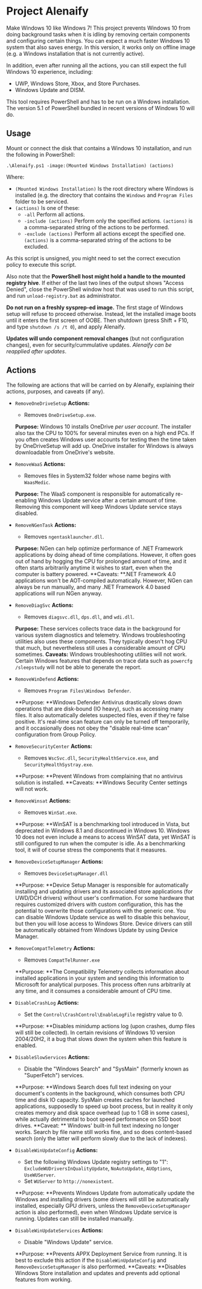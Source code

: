 # Project Alenaify

Make Windows 10 like Windows 7! This project prevents Windows 10 from doing background tasks when it is idling by removing certain components and configuring certain things. You can expect a much faster Windows 10 system that also saves energy. In this version, it works only on offline image (e.g. a Windows installation that is not currently active).

In addition, even after running all the actions, you can still expect the full Windows 10 experience, including:

- UWP, Windows Store, Xbox, and Store Purchases.
- Windows Update and DISM.

This tool requires PowerShell and has to be run on a Windows installation. The version 5.1 of PowerShell bundled in recent versions of Windows 10 will do.

## Usage

Mount or connect the disk that contains a Windows 10 installation, and run the following in PowerShell:

```
.\Alenaify.ps1 -image:(Mounted Windows Installation) (actions)
```

Where:

- `(Mounted Windows Installation)`
  Is the root directory where Windows is installed (e.g. the directory that contains the `Windows` and `Program Files` folder to be serviced.
- `(actions)`
  Is one of these:
  - `-all`
    Perform all actions.
  - `-include (actions)`
    Perform only the specified actions. `(actions)` is a comma-separated string of the actions to be performed.
  - `-exclude (actions)`
    Perform all actions except the specified one. `(actions)` is a comma-separated string of the actions to be excluded.

As this script is unsigned, you might need to set the correct execution policy to execute this script.

Also note that the **PowerShell host might hold a handle to the mounted registry hive**. If either of the last two lines of the output shows "Access Denied", close the PowerShell window host that was used to run this script, and run `unload-registry.bat` as administrator.

**Do not run on a freshly sysprep-ed image.**
The first stage of Windows setup will refuse to proceed otherwise. Instead, let the installed image boots until it enters the first screen of OOBE. Then shutdown (press Shift + F10, and type `shutdown /s /t 0`), and apply Alenaify.

**Updates will undo component removal changes** (but not configuration changes), even for security/cummulative updates. *Alenaify can be reapplied after updates*.

## Actions

The following are actions that will be carried on by Alenaify, explaining their actions, purposes, and caveats (if any).

- `RemoveOneDriveSetup`
  **Actions:**

  - Removes `OneDriveSetup.exe`.

  **Purpose:** Windows 10 installs OneDrive *per user account*. The installer also tax the CPU to 100% for several minutes even on a high end PCs. If you often creates Windows user accounts for testing then the time taken by OneDriveSetup will add up. OneDrive installer for Windows is always downloadable from OneDrive's website.

- `RemoveWaaS`
  **Actions:**

  - Removes files in System32 folder whose name begins with `WaasMedic`.

  **Purpose:** The WaaS component is responsible for automatically re-enabling Windows Update service after a certain amount of time. Removing this component will keep Windows Update service stays disabled.

- `RemoveNGenTask`
  **Actions:**

  - Removes `ngentasklauncher.dll`.

  **Purpose:** NGen can help optimize performance of .NET Framework applications by doing ahead of time compilations. However, it often goes out of hand by hogging the CPU for prolonged amount of time, and it often starts arbitrarily anytime it wishes to start, even when the computer is battery powered.
  **Caveats: **.NET Framework 4.0 applications won't be AOT-compiled automatically. However, NGen can always be run manually, and many .NET Framework 4.0 based applications will run NGen anyway.

- `RemoveDiagSvc`
  **Actions:**

  - Removes `diagsvc.dll`, `dps.dll`, and `wdi.dll`.

  **Purpose:** These services collects trace data in the background for various system diagnostics and telemetry. Windows troubleshooting utilities also uses these components. They typically doesn't hog CPU that much, but nevertheless still uses a considerable amount of CPU sometimes.
  **Caveats:** Windows troubleshooting utilities will not work. Certain Windows features that depends on trace data such as `powercfg /sleepstudy` will not be able to generate the report.

- `RemoveWinDefend`
  **Actions:**

  - Removes `Program Files\Windows Defender`.

  **Purpose: **Windows Defender Antivirus drastically slows down operations that are disk-bound (IO heavy), such as accessing many files. It also automatically deletes suspected files, even if they're false positive. It's real-time scan feature can only be turned off temporarily, and it occasionally does not obey the "disable real-time scan" configuration from Group Policy.

- `RemoveSecurityCenter`
  **Actions:**

  - Removes `WscSvc.dll`, `SecurityHealthService.exe`, and `SecurityHealthSystray.exe`.

  **Purpose: **Prevent Windows from complaining that no antivirus solution is installed.
  **Caveats: **Windows Security Center settings will not work.

- `RemoveWinsat`
  **Actions:**

  - Removes `WinSat.exe`.

  **Purpose: **WinSAT is a benchmarking tool introduced in Vista, but deprecated in Windows 8.1 and discontinued in Windows 10. Windows 10 does not even include a means to access WinSAT data, yet WinSAT is still configured to run when the computer is idle. As a benchmarking tool, it will of course stress the components that it measures.

- `RemoveDeviceSetupManager`
  **Actions:**

  - Removes `DeviceSetupManager.dll`

  **Purpose: **Device Setup Manager is responsible for automatically installing and updating drivers and its associated store applications (for UWD/DCH drivers) without user's confirmation. For some hardware that requires customized drivers with custom configuration, this has the potential to overwrite those configurations with the generic one. You can disable Windows Update service as well to disable this behaviour, but then you will lose access to Windows Store. Device drivers can still be automatically obtained from Windows Update by using Device Manager.

- `RemoveCompatTelemetry`
  **Actions:**

  - Removes `CompatTelRunner.exe`

  **Purpose: **The Compatibility Telemetry collects information about installed applications in your system and sending this information to Microsoft for analytical purposes. This process often runs arbitrarily at any time, and it consumes a considerable amount of CPU time.

- `DisableCrashLog`
  **Actions:**

  - Set the `Control\CrashControl\EnableLogFile` registry value to 0.

  **Purpose: **Disables minidump actions log (upon crashes, dump files will still be collected). In certain revisions of Windows 10 version 2004/20H2, it a bug that slows down the system when this feature is enabled.

- `DisableSlowServices`
  **Actions:**

  - Disable the "Windows Search" and "SysMain" (formerly known as "SuperFetch") services.

  **Purpose: **Windows Search does full text indexing on your document's contents in the background, which consumes both CPU time and disk IO capacity. SysMain creates caches for launched applications, supposedly to speed up boot process, but in reality it only creates memory and disk space overhead (up to 1 GB in some cases), while actually detrimental to boot speed performance on SSD boot drives.
  **Caveat: ** Windows' built-in full text indexing no longer works. Search by file name still works fine, and so does content-based search (only the latter will perform slowly due to the lack of indexes).

- `DisableWinUpdateConfig`
  **Actions:**

  - Set the following Windows Update registry settings to "1": `ExcludeWUDriversInQualityUpdate`, `NoAutoUpdate`, `AUOptions`, `UseWUServer`.
  - Set `WUServer` to `http://nonexistent`.

  **Purpose: **Prevents Windows Update from automatically update the Windows and installing drivers (some drivers will still be automatically installed, especially GPU drivers, unless the `RemoveDeviceSetupManager` action is also performed), even when Windows Update service is running. Updates can still be installed manually.

- `DisableWinUpdateServices`
  **Actions:**

  - Disable "Windows Update" service.

  **Purpose: **Prevents APPX Deployment Service from running. It is best to exclude this action if the `DisableWinUpdateConfig` and `RemoveDeviceSetupManager` is also performed.
  **Caveats: **Disables Windows Store installation and updates and prevents add optional features from working.